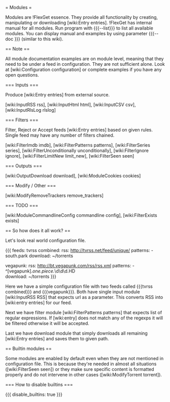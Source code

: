 = Modules =

Modules are !FlexGet essence. They provide all functionality by creating, manipulating or downloading [wiki:Entry entries]. !FlexGet has internal manual for all modules. Run program with {{{--list}}} to list all available modules. You can display manual and examples by using parameter {{{--doc <module>}}} (similar to this wiki).

== Note ==

All module documentation examples are on module level, meaning that they need to be under a feed in configuration. They are not sufficient alone. Look at [wiki:Configuration configuration] or complete examples if you have any open questions.

=== Inputs ===

Produce [wiki:Entry entries] from external source.

[wiki:InputRSS rss], [wiki:InputHtml html], [wiki:InputCSV csv], [wiki:InputRlsLog rlslog]

=== Filters ===

Filter, Reject or Accept feeds [wiki:Entry entries] based on given rules. Single feed may have any number of filters chained.

[wiki:FilterImdb imdb], [wiki:FilterPatterns patterns], [wiki:FilterSeries series], [wiki:FilterUnconditionally unconditionally], [wiki:FilterIgnore ignore], [wiki:FilterLimitNew limit_new], [wiki:FilterSeen seen]

=== Outputs ===

[wiki:OutputDownload download], [wiki:ModuleCookies cookies]

=== Modify / Other ===

[wiki:ModifyRemoveTrackers remove_trackers]

=== TODO ===

[wiki:ModuleCommandlineConfig commandline config], [wiki:FilterExists exists]

== So how does it all work? ==

Let's look real world configuration file.

{{{
feeds:
  tvrss combined:
    rss: http://tvrss.net/feed/unique/
    patterns:
      - south.park
    download: ~/torrents

  vegapunk:
    rss: http://bt.vegapunk.com/rss/rss.xml
    patterns:
      - ^\[vegapunk\].*one.piece.*\d\d\d.HD  
    download: ~/torrents
}}}

Here we have a simple configuration file with two feeds called {{{tvrss combined}}}
and {{{vegapunk}}}. Both have single input module [wiki:InputRSS RSS] that expects url as a parameter.
This converts RSS into [wiki:entry entries] for our feed. 

Next we have filter module [wiki:FilterPatterns patterns]
that expects list of regular expressions. If [wiki:entry] does not match any of the regexps it will be filtered otherwise it will be accepted.

Last we have download module that simply downloads all remaining [wiki:Entry entries] and saves them to given path.

== Builtin modules ==

Some modules are enabled by default even when they are not mentioned in configuration file. This is because they're
needed in almost all situations ([wiki:FilterSeen seen]) or they make sure specific content is formatted 
properly and do not intervene in other cases ([wiki:ModifyTorrent torrent]).

=== How to disable builtins ===

{{{
disable_builtins: true
}}}